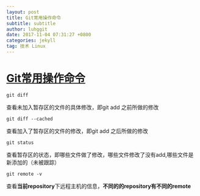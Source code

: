```yaml
---
layout: post
title: Git常用操作命令
subtitle: subtitle
author: luhggit
date: 2017-11-04 07:31:27 +0800
categories: jekyll
tag: 技术 Linux
---
```


# [Git常用操作命令]()

```
git diff
```
查看未加入暂存区的文件的具体修改，即git add 之前所做的修改

```
git diff --cached
```
查看加入了暂存区的文件的修改，即git add 之后所做的修改

```
git status
```
查看暂存区的状态，即哪些文件做了修改，哪些文件修改了没有add,哪些文件是新添加的（未被跟踪）

```
git remote -v
```
查看**当前repository**下远程主机的信息，**不同的的repository有不同的remote**

